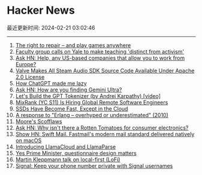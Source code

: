 # Hacker News

最近更新时间: 2024-02-21 03:02:46

--- 
1. [The right to repair – and play games anywhere](https://www.theverge.com/24078212/right-to-repair-xbox-game-pass-cloud-vergecast) 
2. [Faculty group calls on Yale to make teaching 'distinct from activism'](https://yaledailynews.com/blog/2024/02/19/faculty-group-calls-on-yale-to-make-teaching-distinct-from-activism/) 
3. [Ask HN: Help, any US-based companies that allow you to work from Europe?](https://news.ycombinator.com/item?id=39443207) 
4. [Valve Makes All Steam Audio SDK Source Code Available Under Apache 2.0 License](https://www.phoronix.com/news/Steam-Audio-SDK-Fully-Open) 
5. [How ChatGPT made me lazy](https://newbeelearn.com/blog/how-chatgpt-made-me-lazy/) 
6. [Ask HN: How are you finding Gemini Ultra?](https://news.ycombinator.com/item?id=39444144) 
7. [Let's Build the GPT Tokenizer (by Andrej Karpathy) [video]](https://www.youtube.com/watch?v=zduSFxRajkE) 
8. [MixRank (YC S11) Is Hiring Global Remote Software Engineers](https://news.ycombinator.com/item?id=39443695) 
9. [SSDs Have Become Fast, Except in the Cloud](http://databasearchitects.blogspot.com/2024/02/ssds-have-become-ridiculously-fast.html) 
10. [A response to "Erlang – overhyped or underestimated" (2010)](http://jlouisramblings.blogspot.com/2010/12/response-to-erlang-overhyped-or.html) 
11. [Moore's Scofflaws](https://oxide.computer/blog/moores-scofflaws) 
12. [Ask HN: Why isn't there a Rotten Tomatoes for consumer electronics?](https://news.ycombinator.com/item?id=39444530) 
13. [Show HN: Swift Mail. Fastmail's modern mail standard delivered natively on macOS](https://www.swiftmail.io) 
14. [Introducing LlamaCloud and LlamaParse](https://blog.llamaindex.ai/introducing-llamacloud-and-llamaparse-af8cedf9006b) 
15. [Yes Prime Minister, questionnaire design matters](https://www.ipsos.com/en-uk/yes-prime-minister-questionnaire-design-matters) 
16. [Martin Kleppmann talk on local-first (LoFi)](https://bsky.app/profile/martin.kleppmann.com/post/3kltpvnts622e) 
17. [Signal: Keep your phone number private with Signal usernames](https://signal.org/blog/phone-number-privacy-usernames/) 
